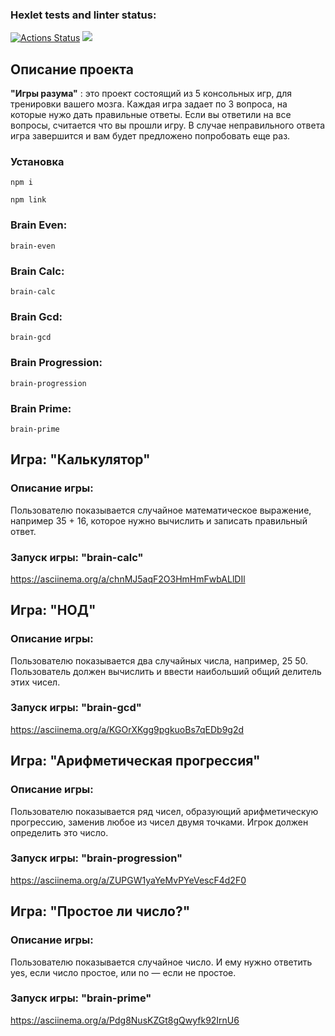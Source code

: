 ### Hexlet tests and linter status:
[![Actions Status](https://github.com/popochoo/frontend-project-44/actions/workflows/hexlet-check.yml/badge.svg)](https://github.com/popochok/frontend-project-44/actions)
<a href="https://codeclimate.com/github/popochok/frontend-project-44/maintainability"><img src="https://api.codeclimate.com/v1/badges/5f7f7d0fc690a4b22dc1/maintainability" /></a>

## Описание проекта
__"Игры разума"__ : это проект состоящий из 5 консольных игр, для тренировки вашего мозга. Каждая игра задает по 3 вопроса, на которые нужо дать правильные ответы. Если вы ответили на все вопросы, считается что вы прошли игру. В случае неправильного ответа игра завершится и вам будет предложено попробовать еще раз.

### Установка

```
npm i
```
```
npm link
```

### Brain Even:
```
brain-even
```


### Brain Calc:
```
brain-calc
```


### Brain Gcd:
```
brain-gcd
```


### Brain Progression:
```
brain-progression
```


### Brain Prime:
```
brain-prime
```

## Игра: "Калькулятор"
### Описание игры:
Пользователю показывается случайное математическое выражение, например 35 + 16, которое нужно вычислить и записать правильный ответ.
### Запуск игры: __"brain-calc"__
https://asciinema.org/a/chnMJ5aqF2O3HmHmFwbALlDIl

## Игра: "НОД"
### Описание игры:
Пользователю показывается два случайных числа, например, 25 50. Пользователь должен вычислить и ввести наибольший общий делитель этих чисел.
### Запуск игры: __"brain-gcd"__
https://asciinema.org/a/KGOrXKgg9pgkuoBs7qEDb9g2d

## Игра: "Арифметическая прогрессия"
### Описание игры:
Пользователю показывается ряд чисел, образующий арифметическую прогрессию, заменив любое из чисел двумя точками. Игрок должен определить это число.
### Запуск игры: __"brain-progression"__
https://asciinema.org/a/ZUPGW1yaYeMvPYeVescF4d2F0

## Игра: "Простое ли число?"
### Описание игры:
Пользователю показывается случайное число. И ему нужно ответить yes, если число простое, или no — если не простое.
### Запуск игры: __"brain-prime"__
https://asciinema.org/a/Pdg8NusKZGt8gQwyfk92IrnU6